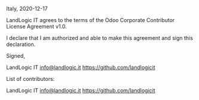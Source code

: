 Italy, 2020-12-17

LandLogic IT agrees to the terms of the Odoo Corporate Contributor License
Agreement v1.0.

I declare that I am authorized and able to make this agreement and sign this
declaration.

Signed,

LandLogic IT info@landlogic.it https://github.com/landlogicit

List of contributors:

LandLogic IT info@landlogic.it https://github.com/landlogicit